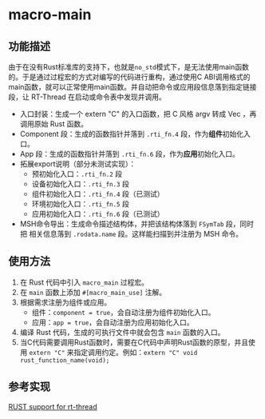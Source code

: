 # macro-main

## 功能描述

由于在没有Rust标准库的支持下，也就是`no_std`模式下，是无法使用main函数的。于是通过过程宏的方式对编写的代码进行重构，通过使用C ABI调用格式的main函数，就可以正常使用main函数。并自动把命令或应用段信息落到指定链接段，让 RT-Thread 在启动或命令表中发现并调用。

* 入口封装：生成一个 extern "C" 的入口函数，把 C 风格 argv 转成 Vec<ParamItem> ，再调用原始 Rust 函数。
* Component 段：生成的函数指针并落到 `.rti_fn.4` 段，作为**组件**初始化入口。
* App 段：生成的函数指针并落到 `.rti_fn.6` 段，作为**应用**初始化入口。
* 拓展export说明（部分未测试实现）：
  * 预初始化入口：`.rti_fn.2` 段
  * 设备初始化入口：`.rti_fn.3` 段
  * 组件初始化入口：`.rti_fn.4` 段（已测试）
  * 环境初始化入口：`.rti_fn.5` 段
  * 应用初始化入口：`.rti_fn.6` 段（已测试）
* MSH命令导出：生成命令描述结构体，并把该结构体落到 `FSymTab` 段，同时把 相关信息落到 `.rodata.name` 段。这样能扫描到并注册为 MSH 命令。

## 使用方法

1. 在 Rust 代码中引入 `macro_main` 过程宏。
2. 在 `main` 函数上添加 `#[macro_main_use]` 注解。
3. 根据需求注册为组件或应用。
   * 组件：`component = true`，会自动注册为组件初始化入口。
   * 应用：`app = true`，会自动注册为应用初始化入口。
4. 编译 Rust 代码，生成的可执行文件中就会包含 `main` 函数的入口。
5. 当C代码需要调用Rust函数时，需要在C代码中声明Rust函数的原型，并且使用 `extern "C"` 来指定调用约定。例如：`extern "C" void rust_function_name(void);`

## 参考实现

[RUST support for rt-thread](https://github.com/rust-for-rtthread/rtt_rust)
